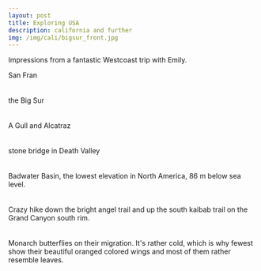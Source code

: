```yaml
---
layout: post
title: Exploring USA
description: california and further
img: /img/cali/bigsur_front.jpg
---
```

    
Impressions from a fantastic Westcoast trip with Emily.

<div>
<img class="col three" src="{{ site.baseurl }}/img/cali/sanfran.jpg" alt="" title="sanfran">
</div>
<div class="col three caption">
	San Fran
</div>
<br/><br/>

<div>
<img class="col three" src="{{ site.baseurl }}/img/cali/bigsur.jpg" alt="" title="bigsur">
</div>
<div class="col three caption">
	the Big Sur
</div>
<br/><br/>

<div>
<img class="col three" src="{{ site.baseurl }}/img/cali/alcatraz.jpg" alt="" title="alcatraz">
</div>
<div class="col three caption">
	A Gull and Alcatraz
</div>
<br/><br/>

<div>
<img class="col three" src="{{ site.baseurl }}/img/cali/bridge.jpg" alt="" title="bridge">
</div>
<div class="col three caption">
	stone bridge in Death Valley
</div>
<br/><br/>

<div>
<img class="col three" src="{{ site.baseurl }}/img/cali/badwater1.jpg" alt="" title="badwater1">
</div>
<div class="col three caption">
	Badwater Basin, the lowest elevation in North America, 86 m below sea level.
</div>
<br/><br/>

<div>
<img class="col three" src="{{ site.baseurl }}/img/cali/canyon.jpg" alt="" title="canyon">
</div>
<div class="col three caption">
	Crazy hike down the bright angel trail and up the south kaibab trail on the Grand Canyon south rim. 
</div>
<br/><br/>

<div>
<img class="col three" src="{{ site.baseurl }}/img/cali/butterfly.jpg" alt="" title="butterfly">
</div>
<div class="col three caption">
	Monarch butterflies on their migration. It's rather cold, which is why fewest show their beautiful
	oranged colored wings and most of them rather resemble leaves.
</div>
<br/><br/>